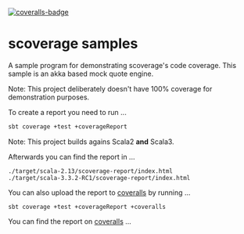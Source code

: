 [![coveralls-badge][]][coveralls-status]

# scoverage samples

A sample program for demonstrating scoverage's code coverage. This
sample is an akka based mock quote engine.

Note: This project deliberately doesn't have 100% coverage for
demonstration purposes.

To create a report you need to run ...

```bash
sbt coverage +test +coverageReport
```

Note: This project builds agains Scala2 **and** Scala3.

Afterwards you can find the report in ...

```
./target/scala-2.13/scoverage-report/index.html
./target/scala-3.3.2-RC1/scoverage-report/index.html
```

You can also upload the report to [coveralls][] by running ...

```
sbt coverage +test +coverageReport +coveralls
```

You can find the report on [coveralls][coveralls-status] ...

[coveralls]: https://coveralls.io
[coveralls-badge]: https://coveralls.io/repos/github/scoverage/sbt-scoverage-samples/badge.svg
[coveralls-status]: https://coveralls.io/github/scoverage/sbt-scoverage-samples
